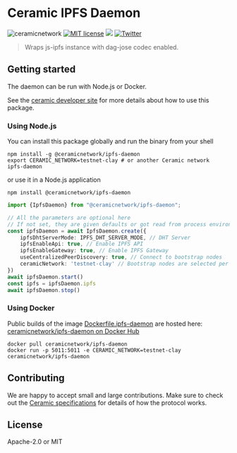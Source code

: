 # Ceramic IPFS Daemon
![ceramicnetwork](https://circleci.com/gh/ceramicnetwork/js-ceramic.svg?style=shield)
[![MIT license](https://img.shields.io/badge/License-MIT-blue.svg)](https://lbesson.mit-license.org/)
[![](https://img.shields.io/badge/Chat%20on-Discord-orange.svg?style=flat)](https://discord.gg/6VRZpGP)
[![Twitter](https://img.shields.io/twitter/follow/ceramicnetwork?label=Follow&style=social)](https://twitter.com/ceramicnetwork)

> Wraps js-ipfs instance with dag-jose codec enabled.

## Getting started

The daemon can be run with Node.js or Docker.

See the [ceramic developer site](https://developers.ceramic.network/) for more details about how to use this package.


### Using Node.js
You can install this package globally and run the binary from your shell
```shell
npm install -g @ceramicnetwork/ipfs-daemon
export CERAMIC_NETWORK=testnet-clay # or another Ceramic network
ipfs-daemon
```

or use it in a Node.js application
```shell
npm install @ceramicnetwork/ipfs-daemon
```
```typescript
import {IpfsDaemon} from "@ceramicnetwork/ipfs-daemon";

// All the parameters are optional here
// If not set, they are given defaults or got read from process environment variables
const ipfsDaemon = await IpfsDaemon.create({
    ipfsDhtServerMode: IPFS_DHT_SERVER_MODE, // DHT Server
    ipfsEnableApi: true, // Enable IPFS API
    ipfsEnableGateway: true, // Enable IPFS Gateway
    useCentralizedPeerDiscovery: true, // Connect to bootstrap nodes
    ceramicNetwork: 'testnet-clay' // Bootstrap nodes are selected per network
})
await ipfsDaemon.start()
const ipfs = ipfsDaemon.ipfs
await ipfsDaemon.stop()
```

### Using Docker
Public builds of the image [Dockerfile.ipfs-daemon](../../Dockerfile.ipfs-daemon) are hosted here: [ceramicnetwork/ipfs-daemon on Docker Hub](https://hub.docker.com/r/ceramicnetwork/ipfs-daemon)
```
docker pull ceramicnetwork/ipfs-daemon
docker run -p 5011:5011 -e CERAMIC_NETWORK=testnet-clay ceramicnetwork/ipfs-daemon
```

## Contributing
We are happy to accept small and large contributions. Make sure to check out the [Ceramic specifications](https://github.com/ceramicnetwork/specs) for details of how the protocol works.

## License

Apache-2.0 or MIT

